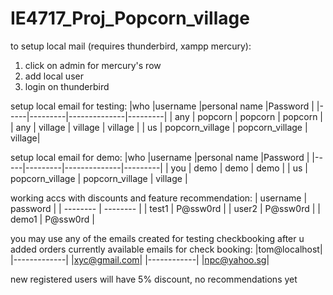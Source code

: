 # IE4717_Proj_Popcorn_village

to setup local mail (requires thunderbird, xampp mercury):

1. click on admin for mercury's row
2. add local user
3. login on thunderbird

setup local email for testing:
|who |username |personal name |Password |
|-----|---------|--------------|---------|
| any | popcorn | popcorn | popcorn |
| any | village | village | village |
| us | popcorn_village | popcorn_village | village|

setup local email for demo:
|who |username |personal name |Password |
|-----|---------|--------------|---------|
| you | demo | demo | demo |
| us | popcorn_village | popcorn_village | village |

working accs with discounts and feature recommendation:
| username | password |
| -------- | -------- |
| test1 | P@ssw0rd |
| user2 | P@ssw0rd |
| demo1 | P@ssw0rd |

you may use any of the emails created for testing checkbooking after u added orders
currently available emails for check booking:
|tom@localhost|
|-------------|
|xyc@gmail.com|
|------------|
|npc@yahoo.sg|

new registered users will have 5% discount, no recommendations yet
